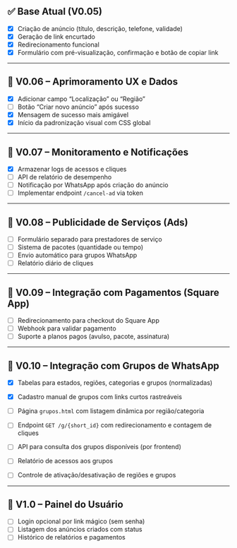 ## ✅ Base Atual (V0.05)
- [x] Criação de anúncio (título, descrição, telefone, validade)
- [x] Geração de link encurtado
- [x] Redirecionamento funcional
- [x] Formulário com pré-visualização, confirmação e botão de copiar link

---

## 🔹 V0.06 – Aprimoramento UX e Dados
- [x] Adicionar campo “Localização” ou “Região”
- [ ] Botão “Criar novo anúncio” após sucesso
- [x] Mensagem de sucesso mais amigável
- [x] Início da padronização visual com CSS global

---

## 🔹 V0.07 – Monitoramento e Notificações
- [x] Armazenar logs de acessos e cliques
- [ ] API de relatório de desempenho
- [ ] Notificação por WhatsApp após criação do anúncio
- [ ] Implementar endpoint `/cancel-ad` via token

---

## 🔹 V0.08 – Publicidade de Serviços (Ads)
- [ ] Formulário separado para prestadores de serviço
- [ ] Sistema de pacotes (quantidade ou tempo)
- [ ] Envio automático para grupos WhatsApp
- [ ] Relatório diário de cliques

---

## 🔹 V0.09 – Integração com Pagamentos (Square App)
- [ ] Redirecionamento para checkout do Square App
- [ ] Webhook para validar pagamento
- [ ] Suporte a planos pagos (avulso, pacote, assinatura)

---

## 🔹 V0.10 – Integração com Grupos de WhatsApp

- [x] Tabelas para estados, regiões, categorias e grupos (normalizadas)
- [x] Cadastro manual de grupos com links curtos rastreáveis
- [ ] Página `grupos.html` com listagem dinâmica por região/categoria
- [ ] Endpoint `GET /g/{short_id}` com redirecionamento e contagem de cliques
- [ ] API para consulta dos grupos disponíveis (por frontend)
- [ ] Relatório de acessos aos grupos
- [ ] Controle de ativação/desativação de regiões e grupos


---

## 🔹 V1.0 – Painel do Usuário
- [ ] Login opcional por link mágico (sem senha)
- [ ] Listagem dos anúncios criados com status
- [ ] Histórico de relatórios e pagamentos
